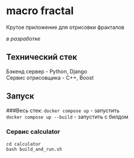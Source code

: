 # macro fractal

Крутое приложение для отрисовки фракталов

*в разработке*

## Технический стек

Бэкенд сервер - Python, Django\
Сервис отрисовщика - С++, Boost

## Запуск

###Весь стек:
`docker compose up` - запустить\
`docker compose up --build` - запустить с билдом

### Сервис calculator
```shell
cd calculator
bash build_and_run.sh
```